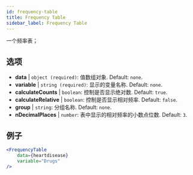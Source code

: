 ```yaml
---
id: frequency-table
title: Frequency Table
sidebar_label: Frequency Table
---
```


一个频率表；

## 选项

* __data__ | `object (required)`: 值数组对象. Default: `none`.
* __variable__ | `string (required)`: 显示的变量名称. Default: `none`.
* __calculateCounts__ | `boolean`: 控制是否显示绝对数. Default: `true`.
* __calculateRelative__ | `boolean`: 控制是否显示相对频率. Default: `false`.
* __group__ | `string`: 分组名称. Default: `none`.
* __nDecimalPlaces__ | `number`: 表中显示的相对频率的小数点位数. Default: `3`.


## 例子

```jsx live
<FrequencyTable
    data={heartdisease} 
    variable="Drugs"
/>
```
